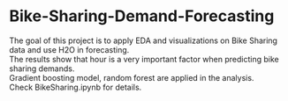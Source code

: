 # Bike-Sharing-Demand-Forecasting
The goal of this project is to apply EDA and visualizations on Bike Sharing data and use H2O in forecasting.</br>
The results show that hour is a very important factor when predicting bike sharing demands. </br>
Gradient boosting model, random forest are applied in the analysis. </br>
Check BikeSharing.ipynb for details. 
